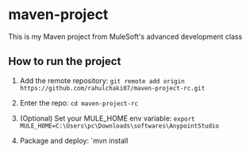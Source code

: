 # maven-project

This is my Maven project from MuleSoft's advanced development class

## How to run the project

1. Add the remote repository: `git remote add origin https://github.com/rahulchaki07/maven-project-rc.git`

1. Enter the repo: `cd maven-project-rc`

1. (Optional) Set your MULE_HOME env variable: `export MULE_HOME=C:\Users\pc\Downloads\softwares\AnypointStudio`

1. Package and deploy: `mvn install